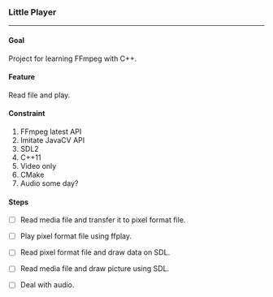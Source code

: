### Little Player
---

#### Goal
Project for learning FFmpeg with C++.

#### Feature
Read file and play. 

#### Constraint 
1. FFmpeg latest API
1. Imitate JavaCV API
1. SDL2
1. C++11  
1. Video only
1. CMake
1. Audio some day?


#### Steps
- [ ] Read media file and transfer it to pixel format file.
- [ ] Play pixel format file using ffplay.
- [ ] Read pixel format file and draw data on SDL.
- [ ] Read media file and draw picture using SDL.
- [ ] Deal with audio.


